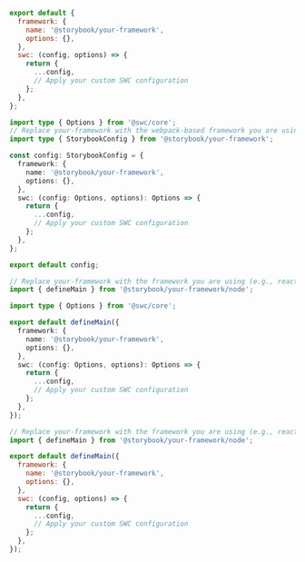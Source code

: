 ```js filename=".storybook/main.js" renderer="common" language="js" tabTitle="CSF 3"
export default {
  framework: {
    name: '@storybook/your-framework',
    options: {},
  },
  swc: (config, options) => {
    return {
      ...config,
      // Apply your custom SWC configuration
    };
  },
};
```

```ts filename=".storybook/main.ts" renderer="common" language="ts" tabTitle="CSF 3"
import type { Options } from '@swc/core';
// Replace your-framework with the webpack-based framework you are using (e.g., react-webpack5)
import type { StorybookConfig } from '@storybook/your-framework';

const config: StorybookConfig = {
  framework: {
    name: '@storybook/your-framework',
    options: {},
  },
  swc: (config: Options, options): Options => {
    return {
      ...config,
      // Apply your custom SWC configuration
    };
  },
};

export default config;
```

```ts filename=".storybook/main.ts" renderer="react" language="ts" tabTitle="CSF Next 🧪"
// Replace your-framework with the framework you are using (e.g., react-vite, nextjs, nextjs-vite)
import { defineMain } from '@storybook/your-framework/node';

import type { Options } from '@swc/core';

export default defineMain({
  framework: {
    name: '@storybook/your-framework',
    options: {},
  },
  swc: (config: Options, options): Options => {
    return {
      ...config,
      // Apply your custom SWC configuration
    };
  },
});
```

<!-- JS snippets still needed while providing both CSF 3 & Next -->

```js filename=".storybook/main.js" renderer="react" language="js" tabTitle="CSF Next 🧪"
// Replace your-framework with the framework you are using (e.g., react-vite, nextjs, nextjs-vite)
import { defineMain } from '@storybook/your-framework/node';

export default defineMain({
  framework: {
    name: '@storybook/your-framework',
    options: {},
  },
  swc: (config, options) => {
    return {
      ...config,
      // Apply your custom SWC configuration
    };
  },
});
```
